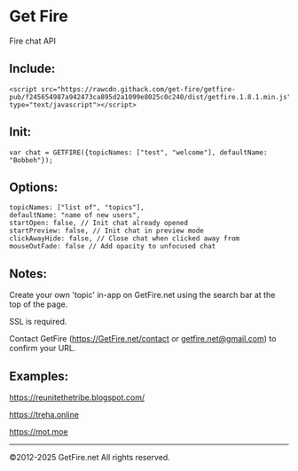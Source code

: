 # Get Fire

Fire chat API


Include:
---

```
<script src="https://rawcdn.githack.com/get-fire/getfire-pub/f245654987a942473ca895d2a1099e8025c0c240/dist/getfire.1.8.1.min.js" type="text/javascript"></script>
```

Init:
---
```
var chat = GETFIRE({topicNames: ["test", "welcome"], defaultName: "Bobbeh"});
```

Options:
---
```
topicNames: ["list of", "topics"],
defaultName: "name of new users",
startOpen: false, // Init chat already opened
startPreview: false, // Init chat in preview mode
clickAwayHide: false, // Close chat when clicked away from
mouseOutFade: false // Add opacity to unfocused chat
```

Notes:
---
Create your own 'topic' in-app on GetFire.net using the search bar at the top of the page.

SSL is required.

Contact GetFire (https://GetFire.net/contact or getfire.net@gmail.com) to confirm your URL.

Examples:
---
https://reunitethetribe.blogspot.com/

https://treha.online

https://mot.moe

---

©2012-2025 GetFire.net All rights reserved.
